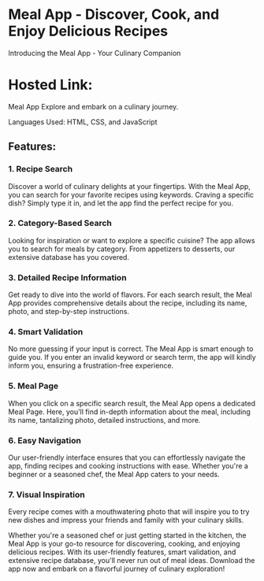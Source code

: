 # Meal App - Discover, Cook, and Enjoy Delicious Recipes
Introducing the Meal App - Your Culinary Companion

# Hosted Link:
Meal App Explore and embark on a culinary journey.

Languages Used: HTML, CSS, and JavaScript

## Features:
### 1. Recipe Search
Discover a world of culinary delights at your fingertips. With the Meal App, you can search for your favorite recipes using keywords. Craving a specific dish? Simply type it in, and let the app find the perfect recipe for you.

### 2. Category-Based Search
Looking for inspiration or want to explore a specific cuisine? The app allows you to search for meals by category. From appetizers to desserts, our extensive database has you covered.

### 3. Detailed Recipe Information
Get ready to dive into the world of flavors. For each search result, the Meal App provides comprehensive details about the recipe, including its name, photo, and step-by-step instructions.

### 4. Smart Validation
No more guessing if your input is correct. The Meal App is smart enough to guide you. If you enter an invalid keyword or search term, the app will kindly inform you, ensuring a frustration-free experience.

### 5. Meal Page
When you click on a specific search result, the Meal App opens a dedicated Meal Page. Here, you'll find in-depth information about the meal, including its name, tantalizing photo, detailed instructions, and more.

### 6. Easy Navigation
Our user-friendly interface ensures that you can effortlessly navigate the app, finding recipes and cooking instructions with ease. Whether you're a beginner or a seasoned chef, the Meal App caters to your needs.

### 7. Visual Inspiration
Every recipe comes with a mouthwatering photo that will inspire you to try new dishes and impress your friends and family with your culinary skills.

Whether you're a seasoned chef or just getting started in the kitchen, the Meal App is your go-to resource for discovering, cooking, and enjoying delicious recipes. With its user-friendly features, smart validation, and extensive recipe database, you'll never run out of meal ideas. Download the app now and embark on a flavorful journey of culinary exploration!